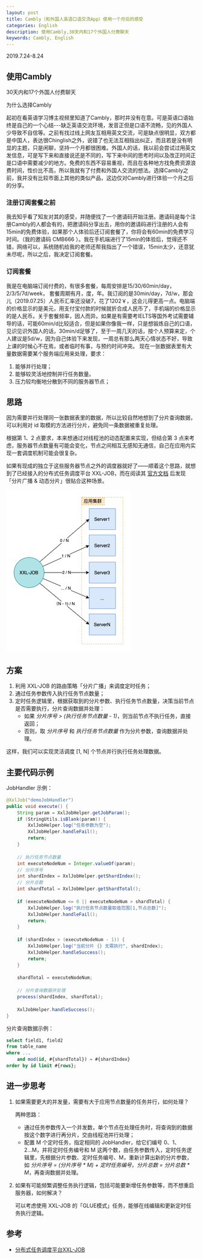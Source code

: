 ```yaml
---
layout: post
title: Cambly（和外国人英语口语交流App）使用一个月后的感受
categories: English
description: 使用Cambly,30天内和17个外国人付费聊天
keywords: Cambly, English
---
```







2019.7.24-8.24

## 使用Cambly

30天内和17个外国人付费聊天

为什么选择Cambly

起初在看英语学习博主视频里知道了Cambly，那时并没有在意。可是英语口语始终是自己的一个心结---缺乏英语交流环境，发音正但是口语不流畅，见的外国人少导致不自信等。之前有找过线上网友互相用英文交流，可是缺点很明显，双方都是中国人，表达很Chinglish之外，说错了也无法互相指出纠正，而且若是没有明显的主题，只是闲聊，坚持一个月都很困难。外国人的话，我以前会尝试过用英文发信息，可是写下来和直接说还是不同的，写下来中间的思考时间以及改正时间正是口语中需要减少的地方。免费的东西不容易重视，而且在各种地方找免费资源浪费时间，性价比不高，所以我就有了付费和外国人交流的想法。选择Cambly之前，我并没有比较市面上其他的类似产品，这边仅对Cambly进行体验一个月之后的分享。

### 注册订阅套餐之前

我去知乎看了知友对其的感受，并随便找了一个邀请码开始注册。邀请码是每个注册Cambly的人都会有的，把邀请码分享出去，用你的邀请码进行注册的人会有15min的免费体验，如果那个人体验后还订阅套餐了，你将会有60min的免费学习时间。（我的邀请码 CMB666 ）。我在手机端进行了15min的体验后，觉得还不错，网络可以，系统随机给我的老师还帮我指出了一个错误，15min太少，还意犹未尽呢，所以之后，我决定订阅套餐。

### 订阅套餐

我是在电脑端订阅付费的，有很多套餐，每周安排是15/30/60min/day， 2/3/5/7d/week， 套餐周期有月，度，年。我订阅的是30min/day，7d/w，那会儿（2019.07.25）人民币汇率还没破7，花了1202￥，这会儿得更高一点。电脑端的价格显示的是美元，用支付宝付款的时候就折合成人民币了，手机端的价格显示的是人民币。关于套餐频率，因人而异。如果是有需要考IELTS等国外考试需要辅导的话，可能60min/d比较适合，但是如果你像我一样，只是想锻炼自己的口语，见识见识外国人的话，30min/d足够了，至于一周几天的话，按个人预算来定，个人建议是5d/w，因为自己体验下来发现，一周总有那么两天心情状态不好，导致上课的时候心不在焉，或者临时有事，与预约时间冲突。
现在一张数据表里有大量数据需要某个服务端应用来处理，要求：

1. 能够并行处理；
2. 能够较灵活地控制并行任务数量。
3. 压力较均衡地分散到不同的服务器节点；

## 思路

因为需要并行处理同一张数据表里的数据，所以比较自然地想到了分片查询数据，可以利用对 id 取模的方法进行分片，避免同一条数据被重复处理。

根据第 1、2 点要求，本来想通过对线程池的动态配置来实现，但结合第 3 点来考虑，服务器节点数量有可能会变化，节点之间相互无感知无通信，自己在应用内实现一套调度机制可能会很复杂。

如果有现成的独立于这些服务器节点之外的调度器就好了——顺着这个思路，就想到了已经接入的分布式任务调度平台 XXL-JOB，而在阅读其 [官方文档][1] 后发现「分片广播 & 动态分片」很贴合这种场景。

![](/images/posts/java/xxl-job-sharding-broadcast.png)

## 方案

1. 利用 XXL-JOB 的路由策略「分片广播」来调度定时任务；
2. 通过任务参数传入执行任务节点数量；
3. 定时任务逻辑里，根据获取到的分片参数、执行任务节点数量，决策当前节点是否需要执行，分片查询数据并处理：
    - 如果 *分片序号 > (执行任务节点数量 - 1)*，则当前节点不执行任务，直接返回；
    - 否则，取 *分片序号* 和 *执行任务节点数量* 作为分片参数，查询数据并处理。

这样，我们可以实现灵活调度 [1, N] 个节点并行执行任务处理数据。

## 主要代码示例

JobHandler 示例：

```java
@XxlJob("demoJobHandler")
public void execute() {
    String param = XxlJobHelper.getJobParam();
    if (StringUtils.isBlank(param)) {
        XxlJobHelper.log("任务参数为空");
        XxlJobHelper.handleFail();
        return;
    }

    // 执行任务节点数量
    int executeNodeNum = Integer.valueOf(param);
    // 分片序号
    int shardIndex = XxlJobHelper.getShardIndex();
    // 分片总数
    int shardTotal = XxlJobHelper.getShardTotal();

    if (executeNodeNum <= 0 || executeNodeNum > shardTotal) {
        XxlJobHelper.log("执行任务节点数量取值范围[1,节点总数]");
        XxlJobHelper.handleFail();
        return;
    }

    if (shardIndex > (executeNodeNum - 1)) {
        XxlJobHelper.log("当前分片 {} 无需执行", shardIndex);
        XxlJobHelper.handleSuccess();
        return;
    }

    shardTotal = executeNodeNum;

    // 分片查询数据并处理
    process(shardIndex, shardTotal);

    XxlJobHelper.handleSuccess();
}
```

分片查询数据示例：

```sql
select field1, field2 
from table_name 
where ... 
    and mod(id, #{shardTotal}) = #{shardIndex} 
order by id limit #{rows};
```

## 进一步思考

1. 如果需要更大的并发量，需要有大于应用节点数量的任务并行，如何处理？

    两种思路：
    
    - 通过任务参数传入一个并发数，单个节点在处理任务时，将查询到的数据按这个数字进行再分片，交由线程池并行处理；
    - 配置 M 个定时任务，指定相同的 JobHandler，给它们编号 0、1、2...M，并将定时任务编号和 M 这两个数，由任务参数传入，定时任务逻辑里，先根据分片参数、定时任务编号、M，重新计算出新的分片参数，如 *分片序号 = (分片序号 * M) + 定时任务编号*，*分片总数 = 分片总数 \* M*，再查询数据并处理。

2. 如果有可能频繁调整任务执行逻辑，包括可能要新增任务参数等，而不想重启服务器，如何解决？

    可以考虑使用 XXL-JOB 的「GLUE模式」任务，能够在线编辑和更新定时任务执行逻辑。

## 参考

- [分布式任务调度平台XXL-JOB][1]

[1]: https://www.xuxueli.com/xxl-job/
